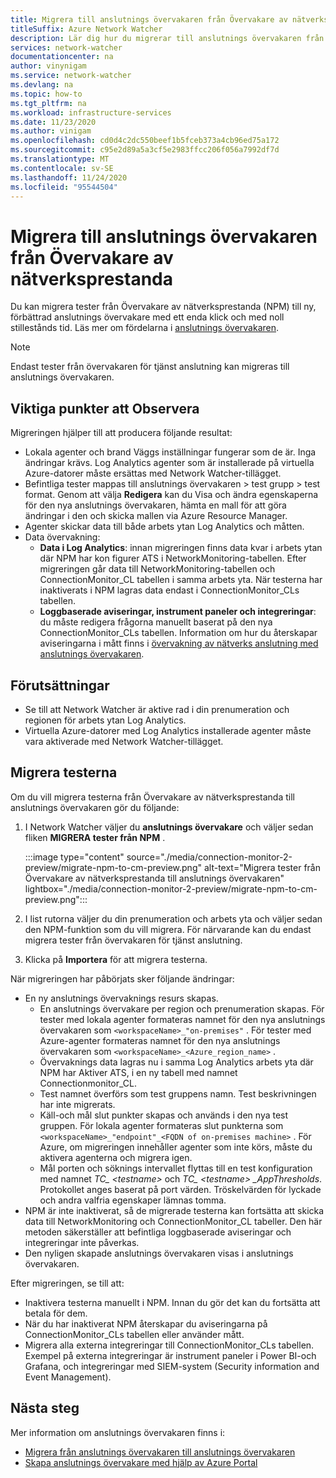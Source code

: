 ```yaml
---
title: Migrera till anslutnings övervakaren från Övervakare av nätverksprestanda
titleSuffix: Azure Network Watcher
description: Lär dig hur du migrerar till anslutnings övervakaren från Övervakare av nätverksprestanda.
services: network-watcher
documentationcenter: na
author: vinynigam
ms.service: network-watcher
ms.devlang: na
ms.topic: how-to
ms.tgt_pltfrm: na
ms.workload: infrastructure-services
ms.date: 11/23/2020
ms.author: vinigam
ms.openlocfilehash: cd0d4c2dc550beef1b5fceb373a4cb96ed75a172
ms.sourcegitcommit: c95e2d89a5a3cf5e2983ffcc206f056a7992df7d
ms.translationtype: MT
ms.contentlocale: sv-SE
ms.lasthandoff: 11/24/2020
ms.locfileid: "95544504"
---
```

# <a name="migrate-to-connection-monitor-from-network-performance-monitor"></a>Migrera till anslutnings övervakaren från Övervakare av nätverksprestanda

Du kan migrera tester från Övervakare av nätverksprestanda (NPM) till ny, förbättrad anslutnings övervakare med ett enda klick och med noll stillestånds tid. Läs mer om fördelarna i [anslutnings övervakaren](./connection-monitor-overview.md).


>[!NOTE]
> Endast tester från övervakaren för tjänst anslutning kan migreras till anslutnings övervakaren.
>

## <a name="key-points-to-note"></a>Viktiga punkter att Observera

Migreringen hjälper till att producera följande resultat:

* Lokala agenter och brand Väggs inställningar fungerar som de är. Inga ändringar krävs. Log Analytics agenter som är installerade på virtuella Azure-datorer måste ersättas med Network Watcher-tillägget.
* Befintliga tester mappas till anslutnings övervakaren > test grupp > test format. Genom att välja **Redigera** kan du Visa och ändra egenskaperna för den nya anslutnings övervakaren, hämta en mall för att göra ändringar i den och skicka mallen via Azure Resource Manager.
* Agenter skickar data till både arbets ytan Log Analytics och måtten.
* Data övervakning:
   * **Data i Log Analytics**: innan migreringen finns data kvar i arbets ytan där NPM har kon figurer ATS i NetworkMonitoring-tabellen. Efter migreringen går data till NetworkMonitoring-tabellen och ConnectionMonitor_CL tabellen i samma arbets yta. När testerna har inaktiverats i NPM lagras data endast i ConnectionMonitor_CLs tabellen.
   * **Loggbaserade aviseringar, instrument paneler och integreringar**: du måste redigera frågorna manuellt baserat på den nya ConnectionMonitor_CLs tabellen. Information om hur du återskapar aviseringarna i mått finns i [övervakning av nätverks anslutning med anslutnings övervakaren](./connection-monitor-overview.md#metrics-in-azure-monitor).
    
## <a name="prerequisites"></a>Förutsättningar

* Se till att Network Watcher är aktive rad i din prenumeration och regionen för arbets ytan Log Analytics.
* Virtuella Azure-datorer med Log Analytics installerade agenter måste vara aktiverade med Network Watcher-tillägget.

## <a name="migrate-the-tests"></a>Migrera testerna

Om du vill migrera testerna från Övervakare av nätverksprestanda till anslutnings övervakaren gör du följande:

1. I Network Watcher väljer du **anslutnings övervakare** och väljer sedan fliken **MIGRERA tester från NPM** . 

    :::image type="content" source="./media/connection-monitor-2-preview/migrate-npm-to-cm-preview.png" alt-text="Migrera tester från Övervakare av nätverksprestanda till anslutnings övervakaren" lightbox="./media/connection-monitor-2-preview/migrate-npm-to-cm-preview.png":::
    
1. I list rutorna väljer du din prenumeration och arbets yta och väljer sedan den NPM-funktion som du vill migrera. För närvarande kan du endast migrera tester från övervakaren för tjänst anslutning.  
1. Klicka på **Importera** för att migrera testerna.

När migreringen har påbörjats sker följande ändringar: 
* En ny anslutnings övervaknings resurs skapas.
   * En anslutnings övervakare per region och prenumeration skapas. För tester med lokala agenter formateras namnet för den nya anslutnings övervakaren som `<workspaceName>_"on-premises"` . För tester med Azure-agenter formateras namnet för den nya anslutnings övervakaren som `<workspaceName>_<Azure_region_name>` .
   * Övervaknings data lagras nu i samma Log Analytics arbets yta där NPM har Aktiver ATS, i en ny tabell med namnet Connectionmonitor_CL. 
   * Test namnet överförs som test gruppens namn. Test beskrivningen har inte migrerats.
   * Käll-och mål slut punkter skapas och används i den nya test gruppen. För lokala agenter formateras slut punkterna som `<workspaceName>_"endpoint"_<FQDN of on-premises machine>` . För Azure, om migreringen innehåller agenter som inte körs, måste du aktivera agenterna och migrera igen.
   * Mål porten och söknings intervallet flyttas till en test konfiguration med namnet *TC_ \<testname>* och *TC_ \<testname> _AppThresholds*. Protokollet anges baserat på port värden. Tröskelvärden för lyckade och andra valfria egenskaper lämnas tomma.
* NPM är inte inaktiverat, så de migrerade testerna kan fortsätta att skicka data till NetworkMonitoring och ConnectionMonitor_CL tabeller. Den här metoden säkerställer att befintliga loggbaserade aviseringar och integreringar inte påverkas.
* Den nyligen skapade anslutnings övervakaren visas i anslutnings övervakaren.

Efter migreringen, se till att:
* Inaktivera testerna manuellt i NPM. Innan du gör det kan du fortsätta att betala för dem. 
* När du har inaktiverat NPM återskapar du aviseringarna på ConnectionMonitor_CLs tabellen eller använder mått. 
* Migrera alla externa integreringar till ConnectionMonitor_CLs tabellen. Exempel på externa integreringar är instrument paneler i Power BI-och Grafana, och integreringar med SIEM-system (Security information and Event Management).


## <a name="next-steps"></a>Nästa steg

Mer information om anslutnings övervakaren finns i:
* [Migrera från anslutnings övervakaren till anslutnings övervakaren](/azure/network-watcher/migrate-to-connection-monitor-from-connection-monitor-classic)
* [Skapa anslutnings övervakare med hjälp av Azure Portal](./connection-monitor-create-using-portal.md)